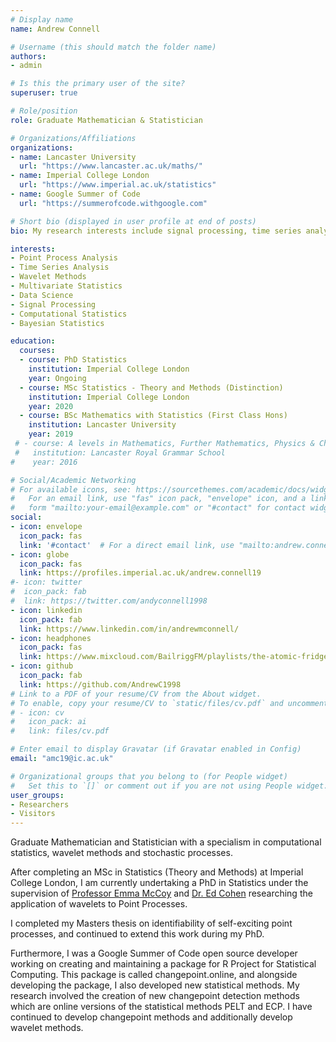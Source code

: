 ```yaml
---
# Display name
name: Andrew Connell

# Username (this should match the folder name)
authors:
- admin

# Is this the primary user of the site?
superuser: true

# Role/position
role: Graduate Mathematician & Statistician

# Organizations/Affiliations
organizations:
- name: Lancaster University
  url: "https://www.lancaster.ac.uk/maths/"
- name: Imperial College London
  url: "https://www.imperial.ac.uk/statistics"
- name: Google Summer of Code
  url: "https://summerofcode.withgoogle.com"

# Short bio (displayed in user profile at end of posts)
bio: My research interests include signal processing, time series analysis and point processes.

interests:
- Point Process Analysis
- Time Series Analysis
- Wavelet Methods
- Multivariate Statistics
- Data Science
- Signal Processing
- Computational Statistics
- Bayesian Statistics

education:
  courses:
  - course: PhD Statistics
    institution: Imperial College London
    year: Ongoing
  - course: MSc Statistics - Theory and Methods (Distinction)
    institution: Imperial College London
    year: 2020
  - course: BSc Mathematics with Statistics (First Class Hons)
    institution: Lancaster University
    year: 2019
 # - course: A levels in Mathematics, Further Mathematics, Physics & Chemistry
 #   institution: Lancaster Royal Grammar School
#    year: 2016

# Social/Academic Networking
# For available icons, see: https://sourcethemes.com/academic/docs/widgets/#icons
#   For an email link, use "fas" icon pack, "envelope" icon, and a link in the
#   form "mailto:your-email@example.com" or "#contact" for contact widget.
social:
- icon: envelope
  icon_pack: fas
  link: '#contact'  # For a direct email link, use "mailto:andrew.connell19@imperial.ac.uk".
- icon: globe
  icon_pack: fas
  link: https://profiles.imperial.ac.uk/andrew.connell19
#- icon: twitter
#  icon_pack: fab
#  link: https://twitter.com/andyconnell1998
- icon: linkedin
  icon_pack: fab
  link: https://www.linkedin.com/in/andrewmconnell/
- icon: headphones
  icon_pack: fas
  link: https://www.mixcloud.com/BailriggFM/playlists/the-atomic-fridge/
- icon: github
  icon_pack: fab
  link: https://github.com/AndrewC1998
# Link to a PDF of your resume/CV from the About widget.
# To enable, copy your resume/CV to `static/files/cv.pdf` and uncomment the lines below.  
# - icon: cv
#   icon_pack: ai
#   link: files/cv.pdf

# Enter email to display Gravatar (if Gravatar enabled in Config)
email: "amc19@ic.ac.uk"

# Organizational groups that you belong to (for People widget)
#   Set this to `[]` or comment out if you are not using People widget.  
user_groups:
- Researchers
- Visitors
---
```


Graduate Mathematician and Statistician with a specialism in computational statistics, wavelet methods and stochastic processes.

After completing an MSc in Statistics (Theory and Methods) at Imperial College London, I am currently undertaking a PhD in Statistics under the supervision of [Professor Emma McCoy](https://www.imperial.ac.uk/people/e.mccoy) and [Dr. Ed Cohen](https://www.imperial.ac.uk/people/e.cohen) researching the application of wavelets to Point Processes.

I completed my Masters thesis on identifiability of self-exciting point processes, and continued to extend this work during my PhD.

Furthermore, I was a Google Summer of Code open source developer working on creating and maintaining a package for R Project for Statistical Computing. This package is called changepoint.online, and alongside developing the package, I also developed new statistical methods. My research involved the creation of new changepoint detection methods which are online versions of the statistical methods PELT and ECP. I have continued to develop changepoint methods and additionally develop wavelet methods. 
